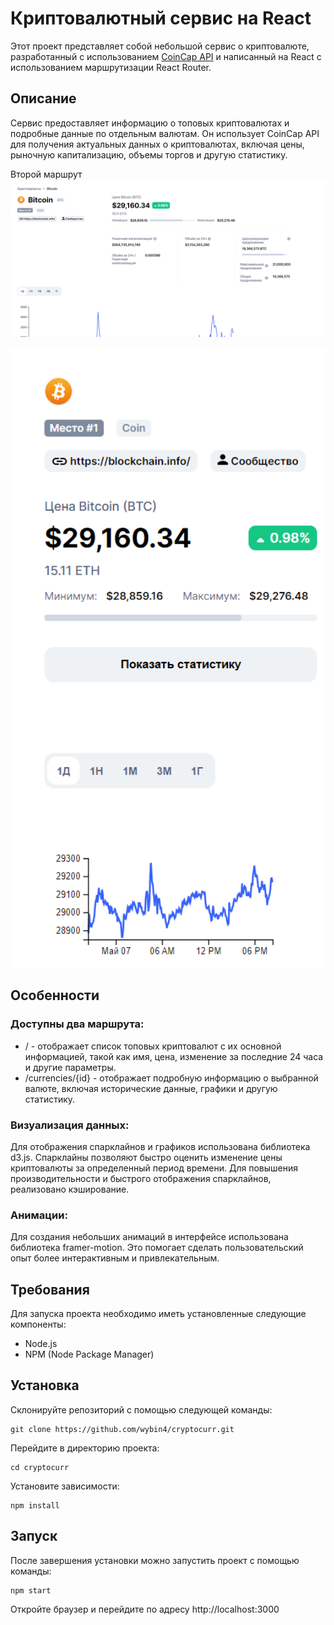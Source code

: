 # Криптовалютный сервис на React

Этот проект представляет собой небольшой сервис о криптовалюте, разработанный с использованием [CoinCap API](https://docs.coincap.io/) и написанный на React с использованием маршрутизации React Router.

## Описание
Сервис предоставляет информацию о топовых криптовалютах и подробные данные по отдельным валютам. Он использует CoinCap API для получения актуальных данных о криптовалютах, включая цены, рыночную капитализацию, объемы торгов и другую статистику.

Второй маршрут
<img width="700px" src="https://github.com/wybin4/cryptocurr/blob/main/public/bigScreen.PNG"/>

<img width="700px" src="https://github.com/wybin4/cryptocurr/blob/main/public/littleScreen.PNG"/>

## Особенности
### Доступны два маршрута:

- / - отображает список топовых криптовалют с их основной информацией, такой как имя, цена, изменение за последние 24 часа и другие параметры.
- /currencies/{id} - отображает подробную информацию о выбранной валюте, включая исторические данные, графики и другую статистику.
### Визуализация данных:

Для отображения спарклайнов и графиков использована библиотека d3.js. Спарклайны позволяют быстро оценить изменение цены криптовалюты за определенный период времени.
Для повышения производительности и быстрого отображения спарклайнов, реализовано кэширование.
### Анимации:

Для создания небольших анимаций в интерфейсе использована библиотека framer-motion. Это помогает сделать пользовательский опыт более интерактивным и привлекательным.
## Требования
Для запуска проекта необходимо иметь установленные следующие компоненты:

- Node.js
- NPM (Node Package Manager)
## Установка
Склонируйте репозиторий с помощью следующей команды:

```
git clone https://github.com/wybin4/cryptocurr.git
```
Перейдите в директорию проекта:

```
cd cryptocurr
```
Установите зависимости:

```
npm install
```
## Запуск
После завершения установки можно запустить проект с помощью команды:

```
npm start
```
Откройте браузер и перейдите по адресу http://localhost:3000
